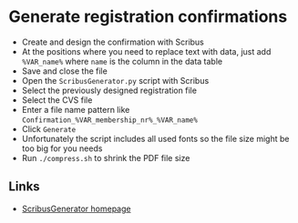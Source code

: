 # Generate registration confirmations

- Create and design the confirmation with Scribus
- At the positions where you need to replace text with data,
  just add `%VAR_name%` where `name` is the column in the data table
- Save and close the file
- Open the `ScribusGenerator.py` script with Scribus
- Select the previously designed registration file
- Select the CVS file
- Enter a file name pattern like `Confirmation_%VAR_membership_nr%_%VAR_name%`
- Click `Generate`
- Unfortunately the script includes all used fonts so the file size might be too
  big for you needs
- Run `./compress.sh` to shrink the PDF file size

## Links

- [ScribusGenerator homepage](http://www.ekkehardwill.de/sg/)
